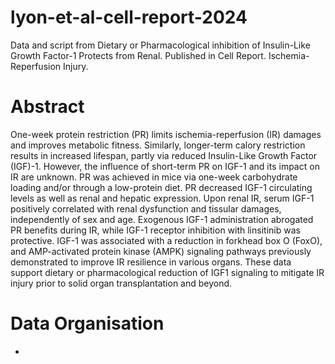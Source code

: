 # lyon-et-al-cell-report-2024
Data and script from Dietary or Pharmacological inhibition of Insulin-Like Growth Factor-1 Protects from Renal. Published in Cell Report. Ischemia-Reperfusion Injury. 

# Abstract
One-week protein restriction (PR) limits ischemia-reperfusion (IR) damages and improves metabolic fitness. Similarly, longer-term calory restriction results in increased lifespan, partly via reduced Insulin-Like Growth Factor (IGF)-1. However, the influence of short-term PR on IGF-1 and its impact on IR are unknown. PR was achieved in mice via one-week carbohydrate loading and/or through a low-protein diet. PR decreased IGF-1 circulating levels as well as renal and hepatic expression. Upon renal IR, serum IGF-1 positively correlated with renal dysfunction and tissular damages, independently of sex and age.  Exogenous IGF-1 administration abrogated PR benefits during IR, while IGF-1 receptor inhibition with linsitinib was protective. IGF-1 was associated with a reduction in forkhead box O (FoxO), and AMP-activated protein kinase (AMPK) signaling pathways previously demonstrated to improve IR resilience in various organs. These data support dietary or pharmacological reduction of IGF1 signaling to mitigate IR injury prior to solid organ transplantation and beyond. 

# Data Organisation
- 
